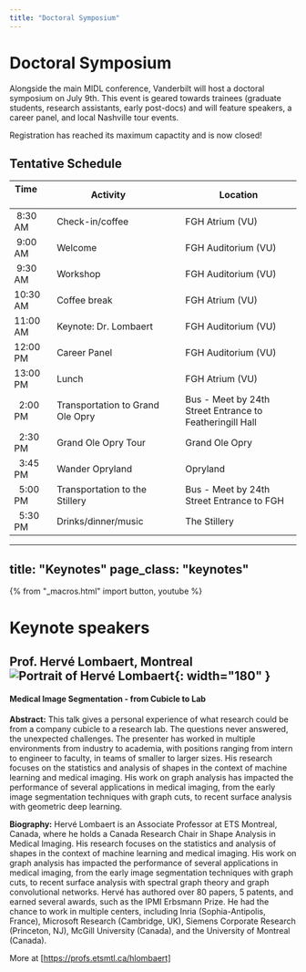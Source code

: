 ```yaml
---
title: "Doctoral Symposium"
---
```


# Doctoral Symposium

Alongside the main MIDL conference, Vanderbilt will host a doctoral symposium on July 9th. This
event is geared towards trainees (graduate students, research assistants, early post-docs)
and will feature speakers, a career panel, and local Nashville tour events.

Registration has reached its maximum capactity and is now closed!

## Tentative Schedule

| Time &nbsp; &nbsp; &nbsp; &nbsp; &nbsp; &nbsp;       | Activity                           | &nbsp;&nbsp;&nbsp;   | Location       |
|-------------|---------------------------------------|-|----------------|
| &nbsp;8:30 AM     | Check-in/coffee                       | | FGH Atrium (VU)       |
| &nbsp;9:00 AM     | Welcome                               | | FGH Auditorium (VU)       |
| &nbsp;9:30 AM     | Workshop                               | | FGH Auditorium (VU)       |
| 10:30 AM          | Coffee break                          | | FGH Atrium (VU)       |
| 11:00 AM          | Keynote: Dr. Lombaert                   | | FGH Auditorium (VU)       |
| 12:00 PM          | Career Panel                          | | FGH Auditorium (VU)       |
| 13:00 PM          | Lunch                                 | | FGH Atrium (VU)       |
| &nbsp; 2:00 PM    | Transportation to Grand Ole Opry      | | Bus - Meet by 24th Street Entrance to Featheringill Hall          |
| &nbsp; 2:30 PM    | Grand Ole Opry Tour                   | | Grand Ole Opry |
| &nbsp; 3:45 PM    | Wander Opryland                       | | Opryland       |
| &nbsp; 5:00 PM    | Transportation to the Stillery        | | Bus - Meet by 24th Street Entrance to FGH           |
| &nbsp; 5:30 PM    | Drinks/dinner/music                   | | The Stillery   |


---
title: "Keynotes"
page_class: "keynotes"
---

{% from "_macros.html" import button, youtube %}

<!-- page_class: "keynotes-without-details" -->
# Keynote speakers


## Prof. Hervé Lombaert, Montreal ![Portrait of Hervé Lombaert](/images/keynotes/herve.jpeg){: width="180" }
#### Medical Image Segmentation - from Cubicle to Lab

**Abstract:** This talk gives a personal experience of what research could be from a company cubicle to a research lab. The questions never answered, the unexpected challenges. The presenter has worked in multiple environments from industry to academia, with positions ranging from intern to engineer to faculty, in teams of smaller to larger sizes. His research focuses on the statistics and analysis of shapes in the context of machine learning and medical imaging. His work on graph analysis has impacted the performance of several applications in medical imaging, from the early image segmentation techniques with graph cuts, to recent surface analysis with geometric deep learning.


**Biography:** Hervé Lombaert is an Associate Professor at ETS Montreal, Canada, where he holds a Canada Research Chair in Shape Analysis in Medical Imaging. His research focuses on the statistics and analysis of shapes in the context of machine learning and medical imaging. His work on graph analysis has impacted the performance of several applications in medical imaging, from the early image segmentation techniques with graph cuts, to recent surface analysis with spectral graph theory and graph convolutional networks. Hervé has authored over 80 papers, 5 patents, and earned several awards, such as the IPMI Erbsmann Prize. He had the chance to work in multiple centers, including Inria (Sophia-Antipolis, France), Microsoft Research (Cambridge, UK), Siemens Corporate Research (Princeton, NJ), McGill University (Canada), and the University of Montreal (Canada).

More at [https://profs.etsmtl.ca/hlombaert]

